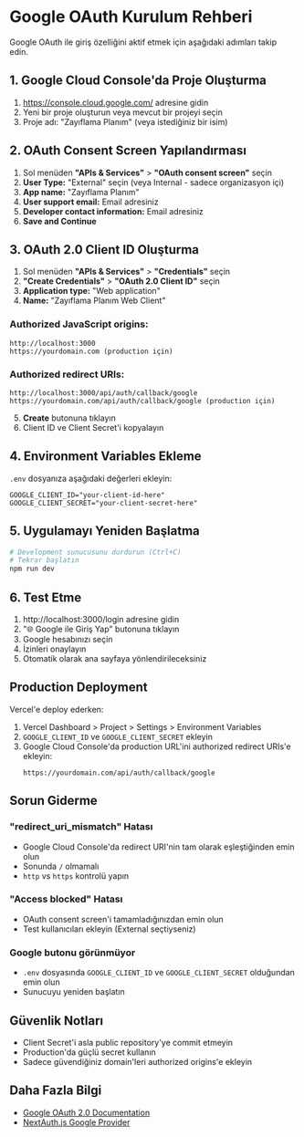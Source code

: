 # Google OAuth Kurulum Rehberi

Google OAuth ile giriş özelliğini aktif etmek için aşağıdaki adımları takip edin.

## 1. Google Cloud Console'da Proje Oluşturma

1. https://console.cloud.google.com/ adresine gidin
2. Yeni bir proje oluşturun veya mevcut bir projeyi seçin
3. Proje adı: "Zayıflama Planım" (veya istediğiniz bir isim)

## 2. OAuth Consent Screen Yapılandırması

1. Sol menüden **"APIs & Services"** > **"OAuth consent screen"** seçin
2. **User Type:** "External" seçin (veya Internal - sadece organizasyon içi)
3. **App name:** "Zayıflama Planım"
4. **User support email:** Email adresiniz
5. **Developer contact information:** Email adresiniz
6. **Save and Continue**

## 3. OAuth 2.0 Client ID Oluşturma

1. Sol menüden **"APIs & Services"** > **"Credentials"** seçin
2. **"Create Credentials"** > **"OAuth 2.0 Client ID"** seçin
3. **Application type:** "Web application"
4. **Name:** "Zayıflama Planım Web Client"

### Authorized JavaScript origins:
```
http://localhost:3000
https://yourdomain.com (production için)
```

### Authorized redirect URIs:
```
http://localhost:3000/api/auth/callback/google
https://yourdomain.com/api/auth/callback/google (production için)
```

5. **Create** butonuna tıklayın
6. Client ID ve Client Secret'i kopyalayın

## 4. Environment Variables Ekleme

`.env` dosyanıza aşağıdaki değerleri ekleyin:

```env
GOOGLE_CLIENT_ID="your-client-id-here"
GOOGLE_CLIENT_SECRET="your-client-secret-here"
```

## 5. Uygulamayı Yeniden Başlatma

```bash
# Development sunucusunu durdurun (Ctrl+C)
# Tekrar başlatın
npm run dev
```

## 6. Test Etme

1. http://localhost:3000/login adresine gidin
2. "🌐 Google ile Giriş Yap" butonuna tıklayın
3. Google hesabınızı seçin
4. İzinleri onaylayın
5. Otomatik olarak ana sayfaya yönlendirileceksiniz

## Production Deployment

Vercel'e deploy ederken:

1. Vercel Dashboard > Project > Settings > Environment Variables
2. `GOOGLE_CLIENT_ID` ve `GOOGLE_CLIENT_SECRET` ekleyin
3. Google Cloud Console'da production URL'ini authorized redirect URIs'e ekleyin:
   ```
   https://yourdomain.com/api/auth/callback/google
   ```

## Sorun Giderme

### "redirect_uri_mismatch" Hatası
- Google Cloud Console'da redirect URI'nin tam olarak eşleştiğinden emin olun
- Sonunda `/` olmamalı
- `http` vs `https` kontrolü yapın

### "Access blocked" Hatası
- OAuth consent screen'i tamamladığınızdan emin olun
- Test kullanıcıları ekleyin (External seçtiyseniz)

### Google butonu görünmüyor
- `.env` dosyasında `GOOGLE_CLIENT_ID` ve `GOOGLE_CLIENT_SECRET` olduğundan emin olun
- Sunucuyu yeniden başlatın

## Güvenlik Notları

- Client Secret'i asla public repository'ye commit etmeyin
- Production'da güçlü secret kullanın
- Sadece güvendiğiniz domain'leri authorized origins'e ekleyin

## Daha Fazla Bilgi

- [Google OAuth 2.0 Documentation](https://developers.google.com/identity/protocols/oauth2)
- [NextAuth.js Google Provider](https://next-auth.js.org/providers/google)
